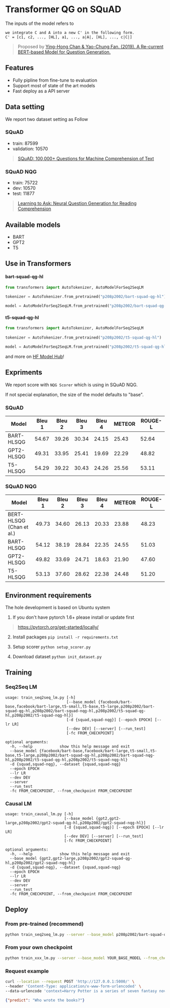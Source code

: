 # Transformer QG on SQuAD
The inputs of the model refers to 
```
we integrate C and A into a new C' in the following form.
C' = [c1, c2, ..., [HL], a1, ..., a|A|, [HL], ..., c|C|]
```
> Proposed by [Ying-Hong Chan & Yao-Chung Fan. (2019). A Re-current BERT-based Model for Question Generation.](https://www.aclweb.org/anthology/D19-5821/)

## Features
- Fully pipline from fine-tune to evaluation
- Support most of state of the art models
- Fast deploy as a API server

## Data setting
We report two dataset setting as Follow

### SQuAD
- train: 87599	
- validation: 10570
> [SQuAD: 100,000+ Questions for Machine Comprehension of Text](https://arxiv.org/abs/1606.05250)

### SQuAD NQG
- train: 75722
- dev: 10570
- test: 11877
> [Learning to Ask: Neural Question Generation for Reading Comprehension](https://arxiv.org/abs/1705.00106)

## Available models
- BART
- GPT2
- T5

## Use in Transformers
#### bart-squad-qg-hl
```python
from transformers import AutoTokenizer, AutoModelForSeq2SeqLM
  
tokenizer = AutoTokenizer.from_pretrained("p208p2002/bart-squad-qg-hl")

model = AutoModelForSeq2SeqLM.from_pretrained("p208p2002/bart-squad-qg-hl")
```
#### t5-squad-qg-hl
```python
from transformers import AutoTokenizer, AutoModelForSeq2SeqLM
  
tokenizer = AutoTokenizer.from_pretrained("p208p2002/t5-squad-qg-hl")

model = AutoModelForSeq2SeqLM.from_pretrained("p208p2002/t5-squad-qg-hl")
```

and more on [HF Model Hub](https://huggingface.co/p208p2002)!

## Expriments
We report score with `NQG Scorer` which is using in SQuAD NQG.

If not special explanation, the size of the model defaults to "base".

### SQuAD
Model                            |Bleu 1|Bleu 2|Bleu 3|Bleu 4|METEOR|ROUGE-L|
---------------------------------|------|------|------|------|------|-------|
BART-HLSQG                       |54.67 |39.26 |30.34 |24.15 |25.43 |52.64  |
GPT2-HLSQG                       |49.31 |33.95 |25.41| 19.69 |22.29 |48.82  |
T5-HLSQG                         |54.29 |39.22 |30.43 |24.26 |25.56 |53.11  |

### SQuAD NQG
Model                            |Bleu 1|Bleu 2|Bleu 3|Bleu 4|METEOR|ROUGE-L|
---------------------------------|------|------|------|------|------|-------|
BERT-HLSQG (Chan et al.)         |49.73 |34.60 |26.13 |20.33 |23.88 |48.23  |
BART-HLSQG                       |54.12 |38.19 |28.84 |22.35 |24.55 |51.03  |
GPT2-HLSQG                       |49.82 |33.69 |24.71 |18.63 |21.90 |47.60  |
T5-HLSQG                         |53.13 |37.60 |28.62 |22.38 |24.48 |51.20  |

## Environment requirements
The hole development is based on Ubuntu system

1. If you don't have pytorch 1.6+ please install or update first
> https://pytorch.org/get-started/locally/

2. Install packages `pip install -r requirements.txt`

3. Setup scorer `python setup_scorer.py`

5. Download dataset `python init_dataset.py`


## Training
### Seq2Seq LM
```
usage: train_seq2seq_lm.py [-h]
                           [--base_model {facebook/bart-base,facebook/bart-large,t5-small,t5-base,t5-large,p208p2002/bart-squad-qg-hl,p208p2002/bart-squad-nqg-hl,p208p2002/t5-squad-qg-hl,p208p2002/t5-squad-nqg-hl}]
                           [-d {squad,squad-nqg}] [--epoch EPOCH] [--lr LR]
                           [--dev DEV] [--server] [--run_test]
                           [-fc FROM_CHECKPOINT]

optional arguments:
  -h, --help            show this help message and exit
  --base_model {facebook/bart-base,facebook/bart-large,t5-small,t5-base,t5-large,p208p2002/bart-squad-qg-hl,p208p2002/bart-squad-nqg-hl,p208p2002/t5-squad-qg-hl,p208p2002/t5-squad-nqg-hl}
  -d {squad,squad-nqg}, --dataset {squad,squad-nqg}
  --epoch EPOCH
  --lr LR
  --dev DEV
  --server
  --run_test
  -fc FROM_CHECKPOINT, --from_checkpoint FROM_CHECKPOINT
```

### Causal LM
```
usage: train_causal_lm.py [-h]
                          [--base_model {gpt2,gpt2-large,p208p2002/gpt2-squad-qg-hl,p208p2002/gpt2-squad-nqg-hl}]
                          [-d {squad,squad-nqg}] [--epoch EPOCH] [--lr LR]
                          [--dev DEV] [--server] [--run_test]
                          [-fc FROM_CHECKPOINT]

optional arguments:
  -h, --help            show this help message and exit
  --base_model {gpt2,gpt2-large,p208p2002/gpt2-squad-qg-hl,p208p2002/gpt2-squad-nqg-hl}
  -d {squad,squad-nqg}, --dataset {squad,squad-nqg}
  --epoch EPOCH
  --lr LR
  --dev DEV
  --server
  --run_test
  -fc FROM_CHECKPOINT, --from_checkpoint FROM_CHECKPOINT
```

## Deploy
### From pre-trained (recommend)
```sh
python train_seq2seq_lm.py --server --base_model p208p2002/bart-squad-qg-hl
```
### From your own checkpoint
```sh
python train_xxx_lm.py --server --base_model YOUR_BASE_MODEL --from_checkpoint FROM_CHECKPOINT
```
### Request example
```sh
curl --location --request POST 'http://127.0.0.1:5000/' \
--header 'Content-Type: application/x-www-form-urlencoded' \
--data-urlencode 'context=Harry Potter is a series of seven fantasy novels written by [HL] J. K. Rowling. [HL]'
```
```json
{"predict": "Who wrote the books?"}
```
